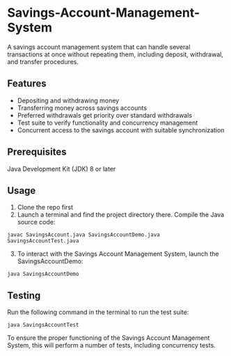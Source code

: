 # Savings-Account-Management-System
A savings account management system that can handle several transactions at once without repeating them, including deposit, withdrawal, and transfer procedures.

## Features
- Depositing and withdrawing money
- Transferring money across savings accounts
- Preferred withdrawals get priority over standard withdrawals
- Test suite to verify functionality and concurrency management
- Concurrent access to the savings account with suitable synchronization

## Prerequisites
Java Development Kit (JDK) 8 or later

## Usage
1. Clone the repo first
2. Launch a terminal and find the project directory there.
Compile the Java source code:
  ```Terminal
javac SavingsAccount.java SavingsAccountDemo.java SavingsAccountTest.java
```
3. To interact with the Savings Account Management System, launch the SavingsAccountDemo:
  ```Terminal
  java SavingsAccountDemo
  ```
## Testing

Run the following command in the terminal to run the test suite:

```Terminal
java SavingsAccountTest
```
To ensure the proper functioning of the Savings Account Management System, this will perform a number of tests, including concurrency tests.


